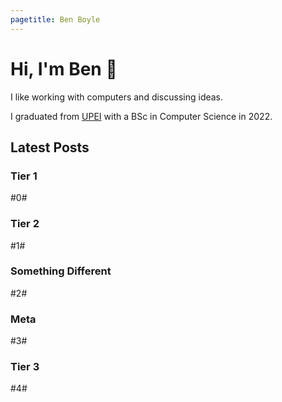 ```yaml
---
pagetitle: Ben Boyle
---
```


# Hi, I'm Ben 👋

I like working with computers and discussing ideas.

I graduated from [UPEI](https://upei.ca) with a BSc in Computer Science in 2022.

## Latest Posts

### Tier 1
#0#

### Tier 2
#1#

### Something Different
#2#

### Meta
#3#

### Tier 3
#4#
